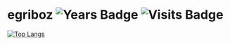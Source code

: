 # egriboz ![Years Badge](https://badges.pufler.dev/years/egriboz) ![Visits Badge](https://badges.pufler.dev/visits/egriboz/egriboz)
[![Top Langs](https://github-readme-stats.vercel.app/api/top-langs/?username=egriboz&layout=compact)](https://github.com/egriboz/github-readme-stats)
